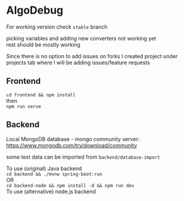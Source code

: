 # AlgoDebug

For working version check `stable` branch

picking variables and adding new converters not working yet  
rest should be mostly working

Since there is no option to add issues on forks I created project under projects tab where I will be adding issues/feature requests

## Frontend

`cd frontend && npm install`  
then  
`npm run serve`

## Backend

Local MongoDB database - mongo community server:  
<https://www.mongodb.com/try/download/community>

some test data can be imported from `backend/database-import`

To use (original) Java backend  
`cd backend && ./mvnw spring-boot:run`  
OR  
`cd backend-node && npm install -d && npm run dev`  
To use (alternative) node.js backend  
